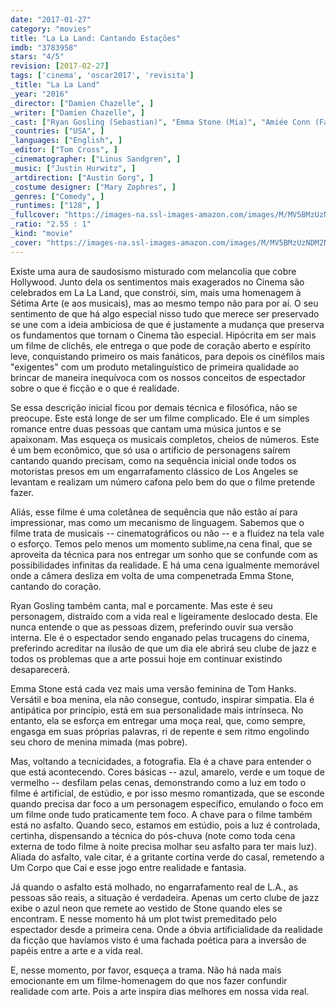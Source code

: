 ```yaml
---
date: "2017-01-27"
category: "movies"
title: "La La Land: Cantando Estações"
imdb: "3783958"
stars: "4/5"
revision: [2017-02-27]
tags: ['cinema', 'oscar2017', 'revisita']
_title: "La La Land"
_year: "2016"
_director: ["Damien Chazelle", ]
_writer: ["Damien Chazelle", ]
_cast: ["Ryan Gosling (Sebastian)", "Emma Stone (Mia)", "Amiée Conn (Famous Actress)", "Terry Walters (Linda)", "Thom Shelton (Coffee Spiller)", "Cinda Adams (Casting Director)", "Callie Hernandez (Tracy)", "Jessica Rothe (Alexis)", "Sonoya Mizuno (Caitlin)", ]
_countries: ["USA", ]
_languages: ["English", ]
_editor: ["Tom Cross", ]
_cinematographer: ["Linus Sandgren", ]
_music: ["Justin Hurwitz", ]
_artdirection: ["Austin Gorg", ]
_costume designer: ["Mary Zophres", ]
_genres: ["Comedy", ]
_runtimes: ["128", ]
_fullcover: "https://images-na.ssl-images-amazon.com/images/M/MV5BMzUzNDM2NzM2MV5BMl5BanBnXkFtZTgwNTM3NTg4OTE@.jpg"
_ratio: "2.55 : 1"
_kind: "movie"
_cover: "https://images-na.ssl-images-amazon.com/images/M/MV5BMzUzNDM2NzM2MV5BMl5BanBnXkFtZTgwNTM3NTg4OTE@._V1._SX94_SY140_.jpg"
---
```

Existe uma aura de saudosismo misturado com melancolia que cobre Hollywood. Junto dela os sentimentos mais exagerados no Cinema são celebrados em La La Land, que constrói, sim, mais uma homenagem à Sétima Arte (e aos musicais), mas ao mesmo tempo não para por aí. O seu sentimento de que há algo especial nisso tudo que merece ser preservado se une com a ideia ambiciosa de que é justamente a mudança que preserva os fundamentos que tornam o Cinema tão especial. Hipócrita em ser mais um filme de clichês, ele entrega o que pode de coração aberto e espírito leve, conquistando primeiro os mais fanáticos, para depois os cinéfilos mais "exigentes" com um produto metalinguístico de primeira qualidade ao brincar de maneira inequívoca com os nossos conceitos de espectador sobre o que é ficção e o que é realidade.

Se essa descrição inicial ficou por demais técnica e filosófica, não se preocupe. Este está longe de ser um filme complicado. Ele é um simples romance entre duas pessoas que cantam uma música juntos e se apaixonam. Mas esqueça os musicais completos, cheios de números. Este é um bem econômico, que só usa o artificio de personagens saírem cantando quando precisam, como na sequência inicial onde todos os motoristas presos em um engarrafamento clássico de Los Angeles se levantam e realizam um número cafona pelo bem do que o filme pretende fazer.

Aliás, esse filme é uma coletânea de sequência que não estão aí para impressionar, mas como um mecanismo de linguagem. Sabemos que o filme trata de musicais -- cinematográficos ou não -- e a fluidez na tela vale o esforço. Temos pelo menos um momento sublime,na cena final, que se aproveita da técnica para nos entregar um sonho que se confunde com as possibilidades infinitas da realidade. E há uma cena igualmente memorável onde a câmera desliza em volta de uma compenetrada Emma Stone, cantando do coração.

Ryan Gosling também canta, mal e porcamente. Mas este é seu personagem, distraído com a vida real e ligeiramente deslocado desta. Ele nunca entende o que as pessoas dizem, preferindo ouvir sua versão interna. Ele é o espectador sendo enganado pelas trucagens do cinema, preferindo acreditar na ilusão de que um dia ele abrirá seu clube de jazz e todos os problemas que a arte possui hoje em continuar existindo desaparecerá.

Emma Stone está cada vez mais uma versão feminina de Tom Hanks. Versátil e boa menina, ela não consegue, contudo, inspirar simpatia. Ela é antipática por princípio, está em sua personalidade mais intrínseca. No entanto, ela se esforça em entregar uma moça real, que, como sempre, engasga em suas próprias palavras, ri de repente e sem ritmo engolindo seu choro de menina mimada (mas pobre).

Mas, voltando a tecnicidades, a fotografia. Ela é a chave para entender o que está acontecendo. Cores básicas -- azul, amarelo, verde e um toque de vermelho -- desfilam pelas cenas, demonstrando como a luz em todo o filme é artificial, de estúdio, e por isso mesmo romantizada, que se esconde quando precisa dar foco a um personagem específico, emulando o foco em um filme onde tudo praticamente tem foco. A chave para o filme também está no asfalto. Quando seco, estamos em estúdio, pois a luz é controlada, certinha, dispensando a técnica do pós-chuva (note como toda cena externa de todo filme à noite precisa molhar seu asfalto para ter mais luz). Aliada do asfalto, vale citar, é a gritante cortina verde do casal, remetendo a Um Corpo que Cai e esse jogo entre realidade e fantasia.

Já quando o asfalto está molhado, no engarrafamento real de L.A., as pessoas são reais, a situação é verdadeira. Apenas um certo clube de jazz exibe o azul neon que remete ao vestido de Stone quando eles se encontram. E nesse momento há um plot twist premeditado pelo espectador desde a primeira cena. Onde a óbvia artificialidade da realidade da ficção que havíamos visto é uma fachada poética para a inversão de papéis entre a arte e a vida real.

E, nesse momento, por favor, esqueça a trama. Não há nada mais emocionante em um filme-homenagem do que nos fazer confundir realidade com arte. Pois a arte inspira dias melhores em nossa vida real.
